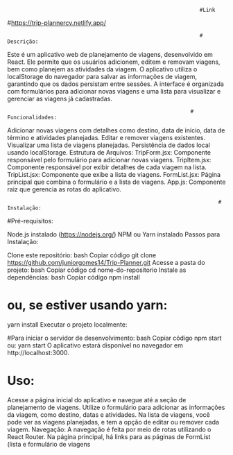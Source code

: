                                                                   #Link
  #https://trip-plannercv.netlify.app/

  
                                                                  # Descrição:

Este é um aplicativo web de planejamento de viagens, desenvolvido em React. Ele permite que os usuários adicionem, editem e removam viagens, bem como planejem as atividades da viagem. O aplicativo utiliza o localStorage do navegador para salvar as informações de viagem, garantindo que os dados persistam entre sessões. A interface é organizada com formulários para adicionar novas viagens e uma lista para visualizar e gerenciar as viagens já cadastradas.

                                                               # Funcionalidades:


Adicionar novas viagens com detalhes como destino, data de início, data de término e atividades planejadas.
Editar e remover viagens existentes.
Visualizar uma lista de viagens planejadas.
Persistência de dados local usando localStorage.
Estrutura de Arquivos:
TripForm.jsx: Componente responsável pelo formulário para adicionar novas viagens.
TripItem.jsx: Componente responsável por exibir detalhes de cada viagem na lista.
TripList.jsx: Componente que exibe a lista de viagens.
FormList.jsx: Página principal que combina o formulário e a lista de viagens.
App.js: Componente raiz que gerencia as rotas do aplicativo.


                                                                        # Instalação:

#Pré-requisitos:

Node.js instalado (https://nodejs.org/)
NPM ou Yarn instalado
Passos para Instalação:

Clone este repositório:
bash
Copiar código
git clone https://github.com/juniorgomes14/Trip-Planner.git
Acesse a pasta do projeto:
bash
Copiar código
cd nome-do-repositorio
Instale as dependências:
bash
Copiar código
npm install
# ou, se estiver usando yarn:
yarn install
Executar o projeto localmente:

#Para iniciar o servidor de desenvolvimento:
bash
Copiar código
npm start
 ou:
yarn start
O aplicativo estará disponível no navegador em http://localhost:3000.



# Uso:

Acesse a página inicial do aplicativo e navegue até a seção de planejamento de viagens.
Utilize o formulário para adicionar as informações da viagem, como destino, datas e atividades.
Na lista de viagens, você pode ver as viagens planejadas, e tem a opção de editar ou remover cada viagem.
Navegação:
A navegação é feita por meio de rotas utilizando o React Router. Na página principal, há links para as páginas de FormList (lista e formulário de viagens
